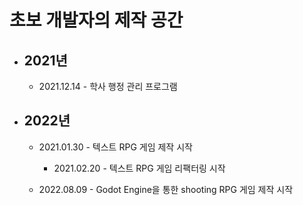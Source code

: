# 초보 개발자의 제작 공간
* ## 2021년
  - 2021.12.14 - 학사 행정 관리 프로그램

* ## 2022년
  - 2021.01.30 - 텍스트 RPG 게임 제작 시작
      + 2021.02.20 - 텍스트 RPG 게임 리팩터링 시작

  - 2022.08.09 - Godot Engine을 통한 shooting RPG 게임 제작 시작
